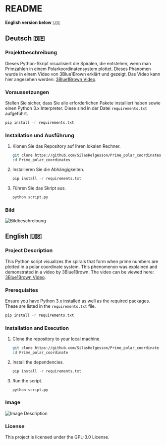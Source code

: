 # README

**English version below** 🇺🇸

## Deutsch 🇩🇪

### Projektbeschreibung

Dieses Python-Skript visualisiert die Spiralen, die entstehen, wenn man Primzahlen in einem Polarkoordinatensystem plottet. Dieses Phänomen wurde in einem Video von 3Blue1Brown erklärt und gezeigt. Das Video kann hier angesehen werden: [3Blue1Brown Video](https://www.youtube.com/watch?v=EK32jo7i5LQ).

### Voraussetzungen

Stellen Sie sicher, dass Sie alle erforderlichen Pakete installiert haben sowie einen Python 3.x Interpreter. Diese sind in der Datei `requirements.txt` aufgeführt.

```bash
pip install -r requirements.txt
```

### Installation und Ausführung

1. Klonen Sie das Repository auf Ihren lokalen Rechner.
   
   ```bash
   git clone https://github.com/SilasHelgesson/Prime_polar_coordinates
   cd Prime_polar_coordinates
   ```

2. Installieren Sie die Abhängigkeiten.

   ```bash
   pip install -r requirements.txt
   ```

3. Führen Sie das Skript aus.

   ```bash
   python script.py
   ```

### Bild

![Bildbeschreibung](path/to/image.png)

## English 🇺🇸

### Project Description

This Python script visualizes the spirals that form when prime numbers are plotted in a polar coordinate system. This phenomenon was explained and demonstrated in a video by 3Blue1Brown. The video can be viewed here: [3Blue1Brown Video](https://www.youtube.com/watch?v=EK32jo7i5LQ).

### Prerequisites

Ensure you have Python 3.x installed as well as the required packages. These are listed in the `requirements.txt` file.

```bash
pip install -r requirements.txt
```

### Installation and Execution

1. Clone the repository to your local machine.
   
   ```bash
   git clone https://github.com/SilasHelgesson/Prime_polar_coordinate
   cd Prime_polar_coordinate
   ```

2. Install the dependencies.

   ```bash
   pip install -r requirements.txt
   ```

3. Run the script.

   ```bash
   python script.py
   ```

### Image

![Image Description](path/to/image.png)

### License

This project is licensed under the GPL-3.0 License.
